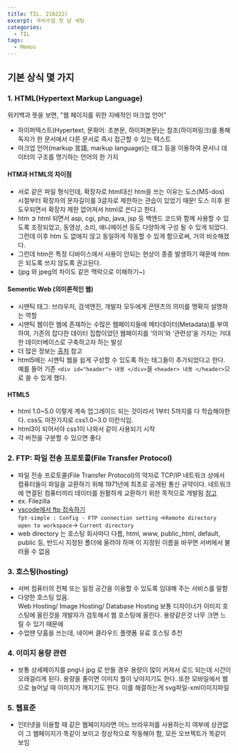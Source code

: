 ```yaml
---
title: TIL. 210222)
excerpt: 국비수업 첫 날 세팅
categories:
  - TIL
tags:
  - Memos
---
```


## 기본 상식 몇 가지

### 1. HTML(Hypertext Markup Language)

위키백과 뜻을 보면, "웹 페이지를 위한 지배적인 마크업 언어"

- 하이퍼텍스트(Hypertext, 문화어: 초본문, 하이퍼본문)는 참조(하이퍼링크)를 통해 독자가 한 문서에서 다른 문서로 즉시 접근할 수 있는 텍스트
- 마크업 언어(markup 言語, markup language)는 태그 등을 이용하여 문서나 데이터의 구조를 명기하는 언어의 한 가지

#### HTM과 HTML의 차이점

- 서로 같은 파일 형식인데, 확장자로 html대신 htm을 쓰는 이유는
  도스(MS-dos) 시절부터 확장자의 문자길이를 3글자로 제한하는 관습이 있었기 때문! 도스 이후 윈도우되면서 확장자 제한 없어져서 html로 쓴다고 한다.
- htm &#10162; html 되면서 asp, cgi, php, java, jsp 등 백엔드 코드와 함께 사용할 수 있도록 조정되었고, 동영상, 소리, 애니메이션 등도 다양하게 구성 될 수 있게 되었다. 그런데 이후 htm 도 없애지 않고 동일하게 작동할 수 있게 함으로써, 거의 비슷해졌다.
- 그런데 htm은 특정 디바이스에서 사용이 안되는 현상이 종종 발생하기 때문에 htm은 되도록 쓰지 않도록 권고된다.
- (jpg 와 jpeg의 차이도 같은 맥락으로 이해하기~)

#### Sementic Web (의미론적인 웹)

- 시맨틱 태그: 브라우저, 검색엔진, 개발자 모두에게 콘텐츠의 의미를 명확히 설명하는 역할
- 시맨틱 웹이란 웹에 존재하는 수많은 웹페이지들에 메타데이터(Metadata)를 부여하여, 기존의 잡다한 데이터 집합이었던 웹페이지를 ‘의미’와 ‘관련성’을 가지는 거대한 데이터베이스로 구축하고자 하는 발상
- 더 많은 정보는 [출처](https://poiemaweb.com/html5-semantic-web) 참고
- html5에는 시멘틱 웹을 쉽게 구성할 수 있도록 하는 태그들이 추가되었다고 한다. 예를 들어 기존 `<div id="header"> 내용 </div>`을 `<header> 내용 </header>`으로 쓸 수 있게 했다.

#### HTML5

- html 1.0~5.0 이렇게 계속 업그레이드 되는 것이라서 1부터 5까지를 다 학습해야한다. css도 마찬가지로 css1.0~3.0 이런식임.
- html3이 되어서야 css1이 나와서 같이 사용되기 시작
- 각 버전을 구분할 수 있으면 좋다

### 2. FTP: 파일 전송 프로토콜(File Transfer Protocol)

- 파일 전송 프로토콜(File Transfer Protocol)의 약자로 TCP/IP 네트워크 상에서 컴퓨터들이 파일을 교환하기 위해 1971년에 최초로 공개된 통신 규약이다. 네트워크에 연결된 컴퓨터끼리 데이터를 원활하게 교환하기 위한 목적으로 개발됨 [참고](https://m.blog.naver.com/PostView.nhn?blogId=kostry&logNo=220899970512&proxyReferer=https:%2F%2Fwww.google.com%2F)
- ex. Filezilla
- [vscode에서 ftp 접속하기](https://winteri-i.tistory.com/3)  
  `fpt-simple : Config - FTP connection setting`
  ->`Remote directory open to workspace`-> `Current directory`
- web directory 는 호스팅 회사마다 다름, html, www, public_html, default, public 등, 반드시 지정된 폴더에 올려야 하며 이 지정된 이름을 바꾸면 서버에서 불러올 수 없음

### 3. 호스팅(hosting)

- 서버 컴퓨터의 전체 또는 일정 공간을 이용할 수 있도록 임대해 주는 서비스를 말함
- 다양한 호스팅 있음.  
  Web Hosting/ Image Hosting/ Database Hosting
  보통 디자이너가 이미지 호스팅에 올린것을 개발자가 검토해서 웹 호스팅에 올린다. 용량같은것 너무 크면 느릴 수 있기 때문에
- 수업땐 닷홈을 쓰는데, 네이버 클라우드 플랫폼 유료 호스팅 추천

### 4. 이미지 용량 관련

- 보통 상세페이지를 png나 jpg 로 만들 경우 용량이 많이 커져서 로드 되는데 시간이 오래걸리게 된다. 용량을 줄이면 이미지 퀄이 낮아지기도 한다. 또한 모바일에서 웹으로 늘어날 때 이미지가 깨지기도 한다. 이를 해결하는게 svg파일-xml이미지파일

### 5. 웹표준

- 인터넷을 이용할 때 같은 웹페이지라면 어느 브라우저를 사용하는지 여부에 상관없이 그 웹페이지가 똑같이 보이고 정상적으로 작동해야 함, 모든 오브젝트가 똑같이 보임
